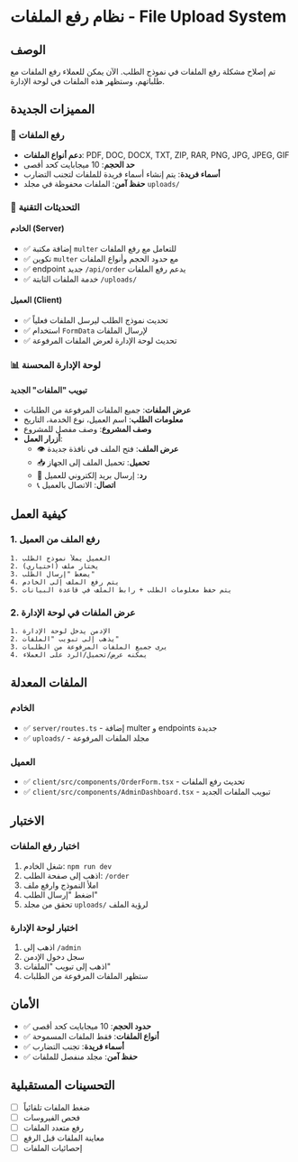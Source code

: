 # نظام رفع الملفات - File Upload System

## الوصف
تم إصلاح مشكلة رفع الملفات في نموذج الطلب. الآن يمكن للعملاء رفع الملفات مع طلباتهم، وستظهر هذه الملفات في لوحة الإدارة.

## المميزات الجديدة

### 📁 رفع الملفات
- **دعم أنواع الملفات**: PDF, DOC, DOCX, TXT, ZIP, RAR, PNG, JPG, JPEG, GIF
- **حد الحجم**: 10 ميجابايت كحد أقصى
- **أسماء فريدة**: يتم إنشاء أسماء فريدة للملفات لتجنب التضارب
- **حفظ آمن**: الملفات محفوظة في مجلد `uploads/`

### 🔧 التحديثات التقنية

#### الخادم (Server)
- ✅ إضافة مكتبة `multer` للتعامل مع رفع الملفات
- ✅ تكوين `multer` مع حدود الحجم وأنواع الملفات
- ✅ endpoint جديد `/api/order` يدعم رفع الملفات
- ✅ خدمة الملفات الثابتة `/uploads/`

#### العميل (Client)
- ✅ تحديث نموذج الطلب ليرسل الملفات فعلياً
- ✅ استخدام `FormData` لإرسال الملفات
- ✅ تحديث لوحة الإدارة لعرض الملفات المرفوعة

### 📊 لوحة الإدارة المحسنة

#### تبويب "الملفات" الجديد
- **عرض الملفات**: جميع الملفات المرفوعة من الطلبات
- **معلومات الطلب**: اسم العميل، نوع الخدمة، التاريخ
- **وصف المشروع**: وصف مفصل للمشروع
- **أزرار العمل**:
  - 👁️ **عرض الملف**: فتح الملف في نافذة جديدة
  - 📥 **تحميل**: تحميل الملف إلى الجهاز
  - 📧 **رد**: إرسال بريد إلكتروني للعميل
  - 📞 **اتصال**: الاتصال بالعميل

## كيفية العمل

### 1. رفع الملف من العميل
```
1. العميل يملأ نموذج الطلب
2. يختار ملف (اختياري)
3. يضغط "إرسال الطلب"
4. يتم رفع الملف إلى الخادم
5. يتم حفظ معلومات الطلب + رابط الملف في قاعدة البيانات
```

### 2. عرض الملفات في لوحة الإدارة
```
1. الإدمن يدخل لوحة الإدارة
2. يذهب إلى تبويب "الملفات"
3. يرى جميع الملفات المرفوعة من الطلبات
4. يمكنه عرض/تحميل/الرد على العملاء
```

## الملفات المعدلة

### الخادم
- ✅ `server/routes.ts` - إضافة multer و endpoints جديدة
- ✅ `uploads/` - مجلد الملفات المرفوعة

### العميل
- ✅ `client/src/components/OrderForm.tsx` - تحديث رفع الملفات
- ✅ `client/src/components/AdminDashboard.tsx` - تبويب الملفات الجديد

## الاختبار

### اختبار رفع الملفات
1. شغل الخادم: `npm run dev`
2. اذهب إلى صفحة الطلب: `/order`
3. املأ النموذج وارفع ملف
4. اضغط "إرسال الطلب"
5. تحقق من مجلد `uploads/` لرؤية الملف

### اختبار لوحة الإدارة
1. اذهب إلى `/admin`
2. سجل دخول الإدمن
3. اذهب إلى تبويب "الملفات"
4. ستظهر الملفات المرفوعة من الطلبات

## الأمان

- ✅ **حدود الحجم**: 10 ميجابايت كحد أقصى
- ✅ **أنواع الملفات**: فقط الملفات المسموحة
- ✅ **أسماء فريدة**: تجنب التضارب
- ✅ **حفظ آمن**: مجلد منفصل للملفات

## التحسينات المستقبلية

- [ ] ضغط الملفات تلقائياً
- [ ] فحص الفيروسات
- [ ] رفع متعدد الملفات
- [ ] معاينة الملفات قبل الرفع
- [ ] إحصائيات الملفات

